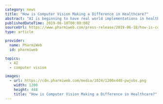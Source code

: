 ```yaml
---
category: news
title: "How is Computer Vision Making a Difference in Healthcare?"
abstract: "AI is beginning to have real world implementations in healthcare, especially in the burgeoning field of computer vision, which is tasked with the incredibly difficult job of training computers to replicate human sight and understanding the objects in front ..."
publishedDateTime: 2019-06-18T00:00:00Z
sourceUrl: https://www.pharmiweb.com/press-release/2019-06-18/how-is-computer-vision-making-a-difference-in-healthcare
type: article

provider:
  name: PharmiWeb
  id: pharmiweb

topics:
  - AI
  - computer vision

images:
  - url: https://cdn.pharmiweb.com/media/1024/1200x448-pwjobs.png
    width: 1200
    height: 448
    title: "How is Computer Vision Making a Difference in Healthcare?"
---
```

